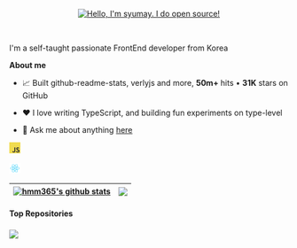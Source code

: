 <p align="center"><a href="https://hmm365.github.io"><img width="80%" alt="Hello, I'm syumay. I do open source!" src="./assets/gh-readme-header.png" /></a></p>

<br />

I'm a self-taught passionate FrontEnd developer from Korea

**About me**

- 📈 Built github-readme-stats, verlyjs and more, **50m+** hits • **31K** stars on GitHub

- ❤️ I love writing TypeScript, and building fun experiments on type-level

- 💬 Ask me about anything [here](https://github.com/hmm365/hmm365/issues)

<code><img height="20" alt="javascript" src="https://raw.githubusercontent.com/github/explore/80688e429a7d4ef2fca1e82350fe8e3517d3494d/topics/javascript/javascript.png"></code>
<!-- <code><img height="20" alt="typescript" src="https://raw.githubusercontent.com/github/explore/80688e429a7d4ef2fca1e82350fe8e3517d3494d/topics/typescript/typescript.png"></code> -->
<code><img height="20" alt="react" src="https://raw.githubusercontent.com/github/explore/80688e429a7d4ef2fca1e82350fe8e3517d3494d/topics/react/react.png"></code>
<!-- <code><img height="20" alt="nodejs" src="https://raw.githubusercontent.com/github/explore/80688e429a7d4ef2fca1e82350fe8e3517d3494d/topics/nodejs/nodejs.png"></code>     -->


| <a href="https://github.com/hmm365/github-readme-stats"><img align="center" src="https://github-readme-stats.vercel.app/api?username=hmm365&show_icons=true&include_all_commits=true&theme=buefy&hide_border=true" alt="hmm365's github stats" /></a> | <a href="https://github.com/hmm365/github-readme-stats"><img align="center" src="https://github-readme-stats.vercel.app/api/top-langs/?username=hmm365&layout=compact&theme=buefy&hide_border=true" /></a> |
| ------------- | ------------- |

#### Top Repositories


<a href="https://github.com/hmm365/github-readme-stats">
  <img align="center" src="https://github-readme-stats.vercel.app/api/pin/?username=hmm365&repo=github-readme-stats&theme=buefy" />
</a>
<!-- <a href="https://github.com/hmm365/hmm365.github.io">
  <img align="center" src="https://github-readme-stats.vercel.app/api/pin/?username=hmm365&repo=hmm365.github.io&theme=buefy" />
</a> -->

<br />
<br />

<!-- <a href="https://codepen.io/hmm365">
  <img align="right" alt="hmm365 | CodeSandbox" width="20px" src="https://raw.githubusercontent.com/hmm365/hmm365/master/assets/codesandbox.svg" />
</a> -->

